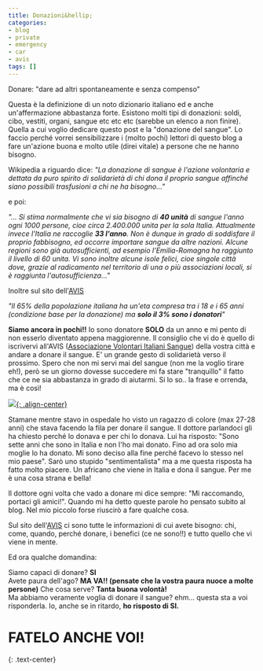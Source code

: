 ```yaml
---
title: Donazioni&hellip;
categories:
- blog
- private
- emergency
- car
- avis
tags: []
---
```

Donare: "dare ad altri spontaneamente e senza compenso"

Questa è la definizione di un noto dizionario italiano ed e anche
un'affermazione abbastanza forte. Esistono molti tipi di donazioni: soldi,
cibo, vestiti, organi, sangue etc etc etc (sarebbe un elenco a non finire).
Quella a cui voglio dedicare questo post e la "donazione del sangue". Lo
faccio perché vorrei sensibilizzare i (molto pochi) lettori di questo blog a
fare un'azione buona e molto utile (direi vitale) a persone che ne hanno
bisogno.

Wikipedia a riguardo dice: _"La donazione di sangue è l'azione volontaria e dettata da puro spirito di
solidarietà di chi dona il proprio sangue affinché siano possibili trasfusioni
a chi ne ha bisogno..."_  
  
e poi:  
  
_"... Si stima normalmente che vi sia bisogno di __40 unità__ di sangue l'anno ogni
1000 persone, cioe circa 2.400.000 unita per la sola Italia. Attualmente
invece l'Italia ne raccoglie __33 l'anno__. Non è dunque in grado di soddisfare il
proprio fabbisogno, ed occorre importare sangue da altre nazioni. Alcune
regioni sono già autosufficienti, ad esempio l'Emilia-Romagna ha raggiunto il
livello di 60 unita. Vi sono inoltre alcune isole felici, cioe singole città
dove, grazie al radicamento nel territorio di una o più associazioni locali,
si è raggiunta l'autosufficienza..."_  
  
Inoltre sul sito dell'[AVIS](http://www.avis.it/)  
  
_"Il 65% della popolazione italiana ha un'eta compresa tra i 18 e i 65 anni
(condizione base per la donazione) ma __solo il 3% sono i donatori__"_  
  
  
__Siamo ancora in pochi!!__ Io sono donatore __SOLO__ da un anno e mi pento di non esserlo
diventato appena maggiorenne. Il consiglio che vi do è quello di iscrivervi all'AVIS
([Associazione Volontari Italiani Sangue](http://www.avis.it/)) della vostra città e
andare a donare il sangue. E' un grande gesto di solidarietà verso il prossimo.
Spero che non mi servi mai del sangue (non me la voglio tirare eh!), però se un giorno
dovesse succedere mi fa stare "tranquillo" il fatto che ce ne sia abbastanza in grado
di aiutarmi. Si lo so.. la frase e orrenda, ma è così!  
  
[![]({{site.url}}/images/avis.gif){: .align-center}]({{site.url}}/images/avis.gif)

Stamane mentre stavo in ospedale ho visto un ragazzo di colore (max 27-28 anni) che
stava facendo la fila per donare il sangue. Il dottore parlandoci gli ha
chiesto perché lo donava e per chi lo donava. Lui ha risposto: "Sono sette
anni che sono in Italia e non l'ho mai donato. Fino ad ora solo mia moglie lo
ha donato. Mi sono deciso alla fine perché facevo lo stesso nel mio paese".
Sarò uno stupido "sentimentalista" ma a me questa risposta ha fatto molto
piacere. Un africano che viene in Italia e dona il sangue. Per me è una cosa
strana e bella!  
  
Il dottore ogni volta che vado a donare mi dice sempre: "Mi raccomando,
portaci gli amici!". Quando mi ha detto queste parole ho pensato subito al
blog. Nel mio piccolo forse riuscirò a fare qualche cosa.  
  
Sul sito dell'[AVIS](http://www.avis.it/) ci sono tutte le informazioni di cui
avete bisogno: chi, come, quando, perché donare, i benefici (ce ne sono!!) e
tutto quello che vi viene in mente.  
  
Ed ora qualche domandina:  
  
Siamo capaci di donare? __SI__  
Avete paura dell'ago? __MA VA!! (pensate che la vostra paura nuoce a molte
persone)__
Che cosa serve? __Tanta buona volontà!__  
Ma abbiamo veramente voglia di donare il sangue? ehm... questa sta a voi
risponderla. Io, anche se in ritardo, __ho risposto di SI.__  
  
# FATELO ANCHE VOI!
{: .text-center}

  

